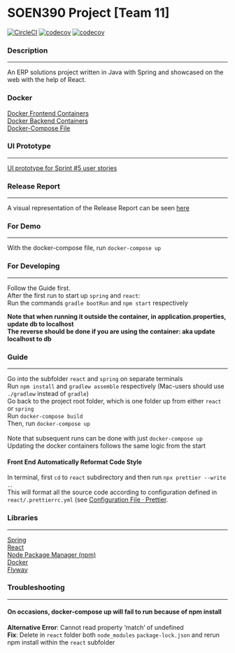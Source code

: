 # SOEN390 Project [Team 11]
[![CircleCI](https://circleci.com/gh/Solunra/SOEN390-team11.svg?style=svg&circle-token=c065fd8efe322775fbfce01e8731da3cdc48a2f0)](https://app.circleci.com/pipelines/github/Solunra/SOEN390-team11) [![codecov](https://codecov.io/gh/Solunra/SOEN390-team11/branch/main/graph/badge.svg?token=GM2SQ4TIGU)](https://codecov.io/gh/Solunra/SOEN390-team11) [![codecov](https://img.shields.io/static/v1?label=codecov&logo=codecov&color=red&message=controllers)](https://codecov.io/gh/Solunra/SOEN390-team11/tree/main/spring/src/main/java/com/soen390/team11/controller)

### Description

---
An ERP solutions project written in Java with Spring and showcased on the web with the help of React.

### Docker
[Docker Frontend Containers](https://hub.docker.com/r/solunra/soen390-fe)  
[Docker Backend Containers](https://hub.docker.com/r/solunra/soen390-be)  
[Docker-Compose File](https://github.com/Solunra/SOEN390-team11/blob/main/docker-compose.yml)

### UI Prototype

---
[UI prototype for Sprint #5 user stories](https://www.figma.com/file/MUdEB0TVcH8xkSz4tea6Xw/ERP-for-Sprint-5?node-id=0%3A1)


### Release Report

---
A visual representation of the Release Report can be seen [here](https://app.zenhub.com/workspaces/team11-60049e0484eafc0011dd9ab2/reports/release?release=606e40cb0e90eb032c776b0c)

### For Demo

---
With the docker-compose file, run `docker-compose up`

### For Developing

---
Follow the Guide first.\
After the first run to start up `spring` and `react`:\
Run the commands `gradle bootRun` and `npm start` respectively

**Note that when running it outside the container, in application.properties, update db to localhost**\
**The reverse should be done if you are using the container: aka update localhost to db**
### Guide

---
Go into the subfolder `react` and `spring` on separate terminals\
Run `npm install` and `gradlew assemble` respectively (Mac-users should use `./gradlew` instead of `gradle`)\
Go back to the project root folder, which is one folder up from either `react` or `spring`\
Run `docker-compose build`\
Then, run `docker-compose up`\
\
Note that subsequent runs can be done with just `docker-compose up`\
Updating the docker containers follows the same logic from the start

#### Front End Automatically Reformat Code Style
In terminal, first `cd` to `react` subdirectory and then run `npx prettier --write .`.  
This will format all the source code according to configuration defined in `react/.prettierrc.yml` (see [Configuration File · Prettier](https://prettier.io/docs/en/configuration.html). 

### Libraries 

---
[Spring](https://spring.io/) \
[React](https://reactjs.org/) \
[Node Package Manager (npm)](https://www.npmjs.com/) \
[Docker](https://www.docker.com/) \
[Flyway](https://flywaydb.org/)

### Troubleshooting

---
#### On occasions, docker-compose up will fail to run because of npm install 
**Alternative Error**: Cannot read property ‘match’ of undefined\
**Fix**: Delete in `react` folder both `node_modules` `package-lock.json` and rerun npm install within the `react` subfolder
